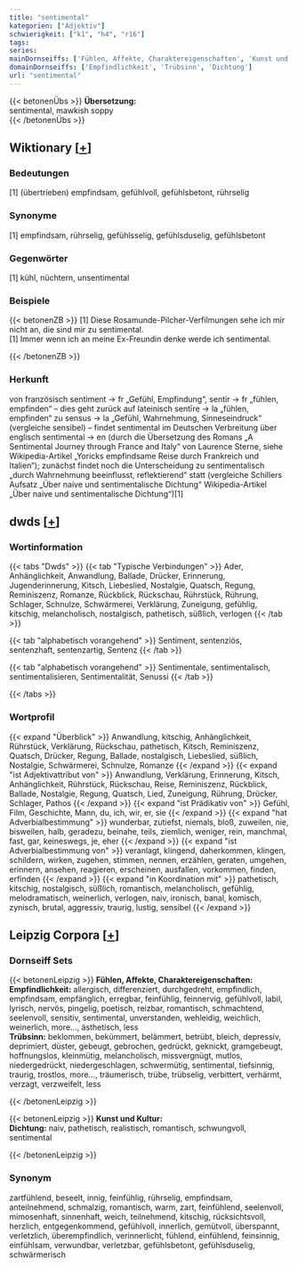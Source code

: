 ```yaml
---
title: "sentimental"
kategorien: ["Adjektiv"]
schwierigkeit: ["k1", "h4", "r16"]
tags:
series:
mainDornseiffs: ['Fühlen, Affekte, Charaktereigenschaften', 'Kunst und Kultur']
domainDornseiffs: ['Empfindlichkeit', 'Trübsinn', 'Dichtung']
url: "sentimental"
---
```


{{< betonenÜbs >}}
**Übersetzung:**  
sentimental, mawkish soppy  
{{< /betonenÜbs >}}

## Wiktionary [[+](https://de.wiktionary.org/wiki/sentimental)]

### Bedeutungen
[1] (übertrieben) empfindsam, gefühlvoll, gefühlsbetont, rührselig  

### Synonyme
[1] empfindsam, rührselig, gefühlsselig, gefühlsduselig, gefühlsbetont  

### Gegenwörter
[1] kühl, nüchtern, unsentimental  

### Beispiele
{{< betonenZB >}}
[1] Diese Rosamunde-Pilcher-Verfilmungen sehe ich mir nicht an, die sind mir zu sentimental.  
[1] Immer wenn ich an meine Ex-Freundin denke werde ich sentimental.  

{{< /betonenZB >}}
### Herkunft
von französisch sentiment → fr „Gefühl, Empfindung“, sentir → fr „fühlen, empfinden“ – dies geht zurück auf lateinisch sentīre → la „fühlen, empfinden“ zu sensus → la „Gefühl, Wahrnehmung, Sinneseindruck“ (vergleiche sensibel) – findet sentimental im Deutschen Verbreitung über englisch sentimental → en (durch die Übersetzung des Romans „A Sentimental Journey through France and Italy“ von Laurence Sterne, siehe Wikipedia-Artikel „Yoricks empfindsame Reise durch Frankreich und Italien“); zunächst findet noch die Unterscheidung zu sentimentalisch „durch Wahrnehmung beeinflusst, reflektierend“ statt (vergleiche Schillers Aufsatz „Über naive und sentimentalische Dichtung“ Wikipedia-Artikel „Über naive und sentimentalische Dichtung“)[1]  



## dwds [[+](https://www.dwds.de/wb/sentimental)]

### Wortinformation
{{< tabs "Dwds" >}}
{{< tab "Typische Verbindungen" >}}
Ader, Anhänglichkeit, Anwandlung, Ballade, Drücker, Erinnerung, Jugenderinnerung, Kitsch, Liebeslied, Nostalgie, Quatsch, Regung, Reminiszenz, Romanze, Rückblick, Rückschau, Rührstück, Rührung, Schlager, Schnulze, Schwärmerei, Verklärung, Zuneigung, gefühlig, kitschig, melancholisch, nostalgisch, pathetisch, süßlich, verlogen
{{< /tab >}}

{{< tab "alphabetisch vorangehend" >}}
Sentiment, sentenziös, sentenzhaft, sentenzartig, Sentenz
{{< /tab >}}

{{< tab "alphabetisch vorangehend" >}}
Sentimentale, sentimentalisch, sentimentalisieren, Sentimentalität, Senussi
{{< /tab >}}

{{< /tabs >}}

### Wortprofil
{{< expand "Überblick" >}} Anwandlung, kitschig, Anhänglichkeit, Rührstück, Verklärung, Rückschau, pathetisch, Kitsch, Reminiszenz, Quatsch, Drücker, Regung, Ballade, nostalgisch, Liebeslied, süßlich, Nostalgie, Schwärmerei, Schnulze, Romanze {{< /expand >}}
{{< expand "ist Adjektivattribut von" >}} Anwandlung, Verklärung, Erinnerung, Kitsch, Anhänglichkeit, Rührstück, Rückschau, Reise, Reminiszenz, Rückblick, Ballade, Nostalgie, Regung, Quatsch, Lied, Zuneigung, Rührung, Drücker, Schlager, Pathos {{< /expand >}}
{{< expand "ist Prädikativ von" >}} Gefühl, Film, Geschichte, Mann, du, ich, wir, er, sie {{< /expand >}}
{{< expand "hat Adverbialbestimmung" >}} wunderbar, zutiefst, niemals, bloß, zuweilen, nie, bisweilen, halb, geradezu, beinahe, teils, ziemlich, weniger, rein, manchmal, fast, gar, keineswegs, je, eher {{< /expand >}}
{{< expand "ist Adverbialbestimmung von" >}} veranlagt, klingend, daherkommen, klingen, schildern, wirken, zugehen, stimmen, nennen, erzählen, geraten, umgehen, erinnern, ansehen, reagieren, erscheinen, ausfallen, vorkommen, finden, erfinden {{< /expand >}}
{{< expand "in Koordination mit" >}} pathetisch, kitschig, nostalgisch, süßlich, romantisch, melancholisch, gefühlig, melodramatisch, weinerlich, verlogen, naiv, ironisch, banal, komisch, zynisch, brutal, aggressiv, traurig, lustig, sensibel {{< /expand >}}

## Leipzig Corpora [[+](https://corpora.uni-leipzig.de/en/res?word=sentimental&corpusId=deu_newscrawl-public_2018)]

### Dornseiff Sets
{{< betonenLeipzig >}}
**Fühlen, Affekte, Charaktereigenschaften:**  
**Empfindlichkeit:** allergisch, differenziert, durchgedreht, empfindlich, empfindsam, empfänglich, erregbar, feinfühlig, feinnervig, gefühlvoll, labil, lyrisch, nervös, pingelig, poetisch, reizbar, romantisch, schmachtend, seelenvoll, sensitiv, sentimental, unverstanden, wehleidig, weichlich, weinerlich, more..., ästhetisch, less  
**Trübsinn:** beklommen, bekümmert, belämmert, betrübt, bleich, depressiv, deprimiert, düster, gebeugt, gebrochen, gedrückt, geknickt, gramgebeugt, hoffnungslos, kleinmütig, melancholisch, missvergnügt, mutlos, niedergedrückt, niedergeschlagen, schwermütig, sentimental, tiefsinnig, traurig, trostlos, more..., träumerisch, trübe, trübselig, verbittert, verhärmt, verzagt, verzweifelt, less  

{{< /betonenLeipzig >}}


{{< betonenLeipzig >}}
**Kunst und Kultur:**  
**Dichtung:** naiv, pathetisch, realistisch, romantisch, schwungvoll, sentimental  

{{< /betonenLeipzig >}}

### Synonym
zartfühlend, beseelt, innig, feinfühlig, rührselig, empfindsam, anteilnehmend, schmalzig, romantisch, warm, zart, feinfühlend, seelenvoll, mimosenhaft, sinnenhaft, weich, teilnehmend, kitschig, rücksichtsvoll, herzlich, entgegenkommend, gefühlvoll, innerlich, gemütvoll, überspannt, verletzlich, überempfindlich, verinnerlicht, fühlend, einfühlend, feinsinnig, einfühlsam, verwundbar, verletzbar, gefühlsbetont, gefühlsduselig, schwärmerisch

